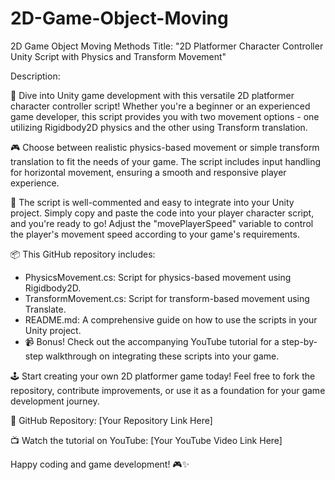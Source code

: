 # 2D-Game-Object-Moving
2D Game Object Moving Methods
Title: "2D Platformer Character Controller Unity Script with Physics and Transform Movement"

Description:

🚀 Dive into Unity game development with this versatile 2D platformer character controller script! Whether you're a beginner or an experienced game developer, this script provides you with two movement options - one utilizing Rigidbody2D physics and the other using Transform translation. 

🎮 Choose between realistic physics-based movement or simple transform translation to fit the needs of your game. The script includes input handling for horizontal movement, ensuring a smooth and responsive player experience.

🔧 The script is well-commented and easy to integrate into your Unity project. Simply copy and paste the code into your player character script, and you're ready to go! Adjust the "movePlayerSpeed" variable to control the player's movement speed according to your game's requirements.

📦 This GitHub repository includes:
- PhysicsMovement.cs: Script for physics-based movement using Rigidbody2D.
- TransformMovement.cs: Script for transform-based movement using Translate.
- README.md: A comprehensive guide on how to use the scripts in your Unity project.
- 📹 Bonus! Check out the accompanying YouTube tutorial for a step-by-step walkthrough on integrating these scripts into your game.

🕹️ Start creating your own 2D platformer game today! Feel free to fork the repository, contribute improvements, or use it as a foundation for your game development journey.

🔗 GitHub Repository: [Your Repository Link Here]

📺 Watch the tutorial on YouTube: [Your YouTube Video Link Here]

Happy coding and game development! 🎮✨
